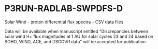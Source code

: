 # P3RUN-RADLAB-SWPDFS-D
Solar Wind - proton differential flux spectra - CSV data files 

Data will be available when manuscript entitled "Discrepancies between solar wind H+ flux magnitudes at 1 AU for solar cycles 23 and 24 based on SOHO, WIND, ACE, and DSCOVR data" will be accepted for publication.
